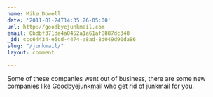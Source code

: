 ```yaml
---
name: Mike Dowell
date: '2011-01-24T14:35:26-05:00'
url: http://goodbyejunkmail.com
email: 0bdbf371da4a0452a1a61af8887dc348
_id: ccc64434-e5cd-4474-a8ad-8d049d90da86
slug: "/junkmail/"
layout: comment

---
```


Some of these companies went out of business, there are some new companies like <a href='http://goodbyejunkmail.com/' rel="nofollow">Goodbyejunkmail</a> who get rid of junkmail for you.
